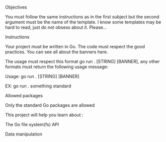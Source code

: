 Objectives

You must follow the same instructions as in the first subject but the second argument must be the name of the template. I know some templates may be hard to read, just do not obsess about it. Please...


Instructions

Your project must be written in Go.
The code must respect the good practices.
You can see all about the banners here.

The usage must respect this format go run . [STRING] [BANNER], any other formats must return the following usage message:

Usage: go run . [STRING] [BANNER]

EX: go run . something standard


Allowed packages

Only the standard Go packages are allowed


This project will help you learn about :

The Go file system(fs) API

Data manipulation
